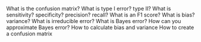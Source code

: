 What is the confusion matrix?
What is type I error? type II?
What is sensitivity? specificity? precision? recall?
What is an F1 score?
What is bias? variance?
What is irreducible error?
What is Bayes error?
How can you approximate Bayes error?
How to calculate bias and variance
How to create a confusion matrix
